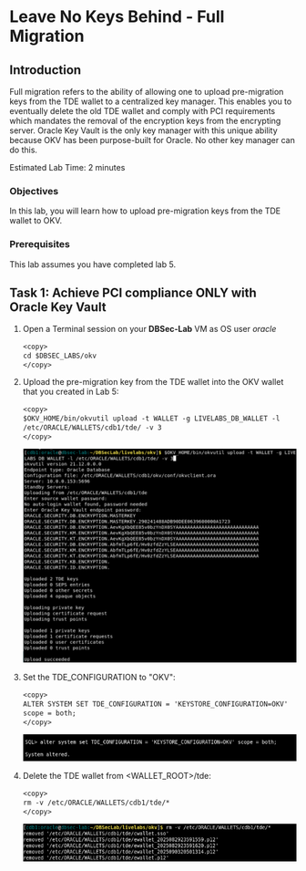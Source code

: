 # Leave No Keys Behind - Full Migration

## Introduction
Full migration refers to the ability of allowing one to upload pre-migration keys from the TDE wallet to a centralized key manager. This enables you to eventually delete the old TDE wallet and comply with PCI requirements which mandates the removal of the encryption keys from the encrypting server. Oracle Key Vault is the only key manager with this unique ability because OKV has been purpose-built for Oracle. No other key manager can do this.

Estimated Lab Time: 2 minutes

### Objectives
In this lab, you will learn how to upload pre-migration keys from the TDE wallet to OKV.

### Prerequisites
This lab assumes you have completed lab 5.

## Task 1: Achieve PCI compliance ONLY with Oracle Key Vault

1. Open a Terminal session on your **DBSec-Lab** VM as OS user *oracle*

    ````plaintext
    <copy>
    cd $DBSEC_LABS/okv
    </copy>
    ````

2. Upload the pre-migration key from the TDE wallet into the OKV wallet that you created in Lab 5:

    ````plaintext
    <copy>
    $OKV_HOME/bin/okvutil upload -t WALLET -g LIVELABS_DB_WALLET -l /etc/ORACLE/WALLETS/cdb1/tde/ -v 3
    </copy>
    ````

   ![Key Vault](./images/image-2025-09-27_upload.png "Upload the pre-migration key from the old TDE wallet into the OKV wallet that you created in Lab 5:")

3. Set the TDE_CONFIGURATION to "OKV":

    ````plaintext
    <copy>
    ALTER SYSTEM SET TDE_CONFIGURATION = 'KEYSTORE_CONFIGURATION=OKV' scope = both;
    </copy>
    ````

   ![Key Vault](./images/TDE_CONFIG_OKV.png "Set the TDE_CONFIGURATION to 'OKV'")

4. Delete the TDE wallet from <WALLET_ROOT>/tde:

    ````plaintext
    <copy>
    rm -v /etc/ORACLE/WALLETS/cdb1/tde/*
    </copy>
    ````

   ![Key Vault](./images/image-2025-09-05-delete-wallet-after-upload.png "Delete the old TDE wallet from <WALLET_ROOT>/tde:")
